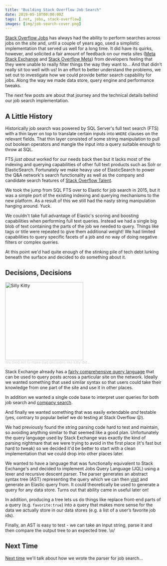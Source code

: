 ```yaml
---
title: "Building Stack Overflow Job Search"
date: 2019-05-10T00:00:00Z
tags: [.net, jobs, stack-overflow]
images: [img/job-search-cover.png]
---
```

[Stack Overflow Jobs](https://stackoverflow.com/jobs) has always had the ability to perform searches across jobs on the site and, until a couple of years ago, used a simplistic implementation that served us well for a long time. It did have its quirks, however, and solicited a fair amount of feedback on our meta sites ([Meta Stack Exchange](https://meta.stackexchange.com/search?q=%5Bcareers%5D+search) and [Stack Overflow Meta](https://meta.stackoverflow.com/search?q=%5Bjobs%5D+search+created%3A..2016-09))
from developers feeling that they were unable to really filter things the way they want to... And that didn’t really sit too well with us! In an effort to better understand the problems, we set out to investigate how we could provide better search capability for jobs. Along the way we made data store, query engine and performance tweaks.

The next few posts are about that journey and the technical details behind our job search implementation.

## A Little History

Historically job search was powered by SQL Server's full text search (FTS) with a thin layer on top to translate certain inputs into `WHERE` clauses on the relevant fields. That thin layer consisted of some string manipulation to pull out boolean operators and mangle the input into a query suitable enough to throw at SQL.

FTS *just about* worked for our needs back then but it lacks most of the indexing and querying capabilities of other full text products such as Solr or ElasticSearch. Fortunately we make heavy use of ElasticSearch to power the Q&A network's search functionality as well as the company and candidate search features of [Stack Overflow Talent](https://www.stackoverflowbusiness.com/talent).

We took the jump from SQL FTS over to Elastic for job search in 2015, but it was a simple port of the existing indexing and querying mechanisms to the new platform. As a result of this we still had the nasty string manipulation hanging around. Yuck.

We couldn't take full advantage of Elastic's scoring and boosting capabilities when performing full text queries. Instead we had a single big blob of text containing the parts of the job we needed to query. Things like tags or title were repeated to give them additional weight! We had limited capabilities to query specific facets of a job and no way of doing negative filters or complex queries.

At this point we'd had quite enough of the stinking pile of tech debt lurking beneath the surface and decided to do something about it.

## Decisions, Decisions

<img src="/img/job-search-1.jpg" width=250 alt="Silly Kitty"><br/>
<sub style="color:lightgray">We tried not to make bad decisions like kitty did...</sub>

Stack Exchange already has a [fairly comprehensive query language](https://stackoverflow.com/help/searching) that can be used to query posts across a particular site on the network. Ideally we wanted something that used similar syntax so that users could take their knowledge from one part of the site and use it in other places.

In addition we wanted a single code base to interpret user queries for both job search and [company search](https://stackoverflow.com/jobs/companies/).

And finally we wanted something that was easily extendable *and* testable (yes, contrary to popular belief we do testing at Stack Overflow 😮).

We had previously found the string parsing code hard to test and maintain, so avoiding anything similar to that seemed like a good plan. Unfortunately the query language used by Stack Exchange was exactly the kind of parsing nightmare that we were trying to avoid in the first place (it's fast but hard to tweak) so we decided it'd be better to start with a clean implementation that we could drop into other places later.

We wanted to have a language that was functionally equivalent to Stack Exchange's and decided to implement Jobs Query Language (JQL) using a lexer and recursive descent parser. The parser generates an abstract syntax tree (AST) representing the query which we can then [visit](https://www.dofactory.com/net/visitor-design-pattern) and generate an Elastic query from. It could theoretically be used to generate a query for any data store. Turns out that ability came in useful later on! 

In addition, producing a tree lets us do things like replace front-end parts of a query (e.g. `favorite:true`) into a query that makes more sense for the data we actually store in our data stores (e.g. a list of a user’s favorite job ids).

Finally, an AST is easy to test - we can take an input string, parse it and then compare the output tree to an expected tree. \o/

## Next Time

[Next time](/posts/2019-05-job-search-2-parsing) we'll talk about how we wrote the parser for job search...